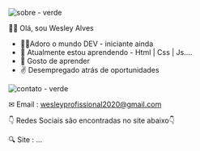 
![sobre - verde](https://github.com/Wesleydo88/Wesleydo88/assets/136860867/17c92d6a-1396-49aa-ae89-27e84050a7af)

🙋‍♂️ Olá, sou Wesley Alves
- 👨‍💻Adoro o mundo DEV - iniciante ainda 
- 🌱 Atualmente estou aprendendo - Html | Css | Js....
- 📕 Gosto de aprender
- ✌️ Desempregado atrás de oportunidades
  
![contato - verde](https://github.com/Wesleydo88/Wesleydo88/assets/136860867/c8bac3ce-cb72-4fe0-afe2-a32d0bc3654e)

✉ Email : wesleyprofissional2020@gmail.com

👇 Redes Sociais são encontradas no site abaixo👇

🔍 Site : ...

